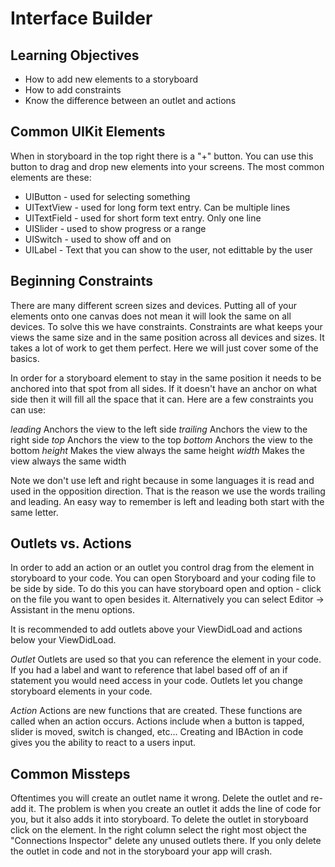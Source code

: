# Interface Builder

## Learning Objectives
- How to add new elements to a storyboard
- How to add constraints
- Know the difference between an outlet and actions

## Common UIKit Elements

When in storyboard in the top right there is a "+" button. You can use this button to drag and drop new elements into your screens. The most common elements are these:

- UIButton - used for selecting something
- UITextView - used for long form text entry. Can be multiple lines
- UITextField - used for short form text entry. Only one line
- UISlider - used to show progress or a range
- UISwitch - used to show off and on
- UILabel - Text that you can show to the user, not edittable by the user

## Beginning Constraints

There are many different screen sizes and devices. Putting all of your elements onto one canvas does not mean it will look the same on all devices. To solve this we have constraints. Constraints are what keeps your views the same size and in the same position across all devices and sizes. It takes a lot of work to get them perfect. Here we will just cover some of the basics.

In order for a storyboard element to stay in the same position it needs to be anchored into that spot from all sides. If it doesn't have an anchor on what side then it will fill all the space that it can. Here are a few constraints you can use:

*leading* Anchors the view to the left side
*trailing* Anchors the view to the right side
*top* Anchors the view to the top
*bottom* Anchors the view to the bottom
*height* Makes the view always the same height
*width* Makes the view always the same width

Note we don't use left and right because in some languages it is read and used in the opposition direction. That is the reason we use the words trailing and leading. An easy way to remember is left and leading both start with the same letter.

## Outlets vs. Actions

In order to add an action or an outlet you control drag from the element in storyboard to your code. You can open Storyboard and your coding file to be side by side. To do this you can have storyboard open and option - click on the file you want to open besides it. Alternatively you can select Editor -> Assistant in the menu options.

It is recommended to add outlets above your ViewDidLoad and actions below your ViewDidLoad.

*Outlet* Outlets are used so that you can reference the element in your code. If you had a label and want to reference that label based off of an if statement you would need access in your code. Outlets let you change storyboard elements in your code.

*Action* Actions are new functions that are created. These functions are called when an action occurs. Actions include when a button is tapped, slider is moved, switch is changed, etc... Creating and IBAction in code gives you the ability to react to a users input.

## Common Missteps

Oftentimes you will create an outlet name it wrong. Delete the outlet and re-add it. The problem is when you create an outlet it adds the line of code for you, but it also adds it into storyboard. To delete the outlet in storyboard click on the element. In the right column select the right most object the "Connections Inspector" delete any unused outlets there. If you only delete the outlet in code and not in the storyboard your app will crash.






